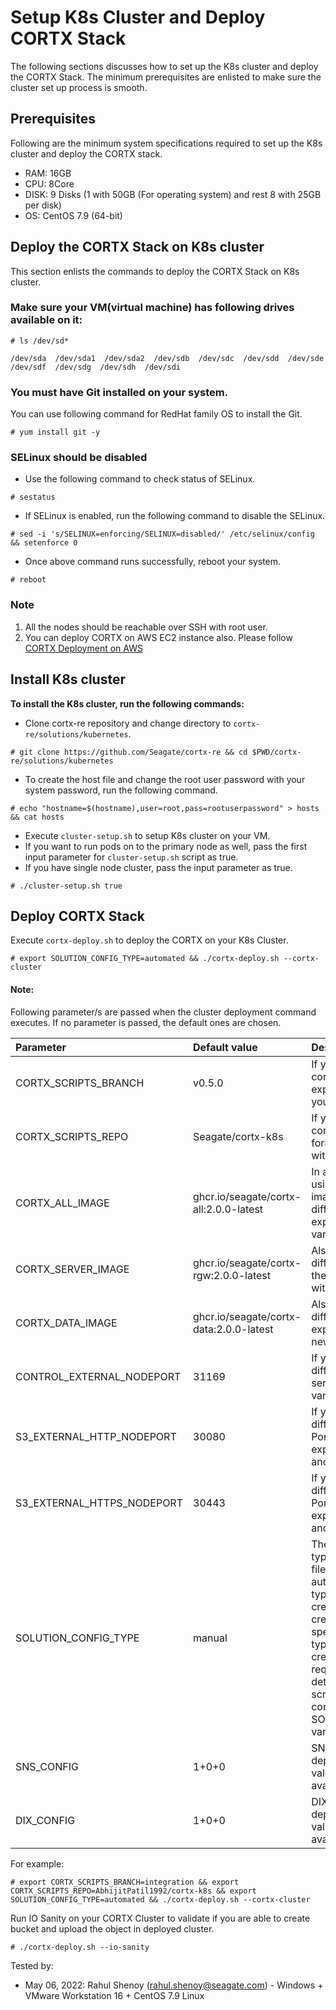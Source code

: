 # Setup K8s Cluster and Deploy CORTX Stack

The following sections discusses how to set up the K8s cluster and deploy the CORTX Stack. The minimum prerequisites are enlisted to make sure the cluster set up process is smooth.

## Prerequisites
Following are the minimum system specifications required to set up the K8s cluster and deploy the CORTX stack.

-  RAM: 16GB
-  CPU: 8Core
-  DISK: 9 Disks (1 with 50GB (For operating system) and rest 8 with 25GB per disk)
-  OS: CentOS 7.9 (64-bit)

## Deploy the CORTX Stack on K8s cluster
This section enlists the commands to deploy the CORTX Stack on K8s cluster. 

### Make sure your VM(virtual machine) has following drives available on it:

```
# ls /dev/sd*

/dev/sda  /dev/sda1  /dev/sda2  /dev/sdb  /dev/sdc  /dev/sdd  /dev/sde  /dev/sdf  /dev/sdg  /dev/sdh  /dev/sdi
```

### You must have Git installed on your system.
You can use following command for RedHat family OS to install the Git.

```
# yum install git -y
```

### SELinux should be disabled

-  Use the following command to check status of SELinux.
```
# sestatus
```
-  If SELinux is enabled, run the following command to disable the SELinux.

```
# sed -i 's/SELINUX=enforcing/SELINUX=disabled/' /etc/selinux/config && setenforce 0
```

-  Once above command runs successfully, reboot your system.

```
# reboot
```   

### Note
 1. All the nodes should be reachable over SSH with root user.
 2. You can deploy CORTX on AWS EC2 instance also. Please follow [CORTX Deployment on AWS](https://github.com/Seagate/cortx-re/blob/main/solutions/community-deploy/cloud/AWS/README.md)

## Install K8s cluster
**To install the K8s cluster, run the following commands:**

-  Clone cortx-re repository and change directory to `cortx-re/solutions/kubernetes`.
```
# git clone https://github.com/Seagate/cortx-re && cd $PWD/cortx-re/solutions/kubernetes
```

-  To create the host file and change the root user password with your system password, run the following command.
```
# echo "hostname=$(hostname),user=root,pass=rootuserpassword" > hosts && cat hosts
```

-  Execute `cluster-setup.sh` to setup K8s cluster on your VM.  
-  If you want to run pods on to the primary node as well, pass the first input parameter for `cluster-setup.sh` script as true.  
-  If you have single node cluster, pass the input parameter as true.

```
# ./cluster-setup.sh true
```

## Deploy CORTX Stack 

Execute `cortx-deploy.sh` to deploy the CORTX on your K8s Cluster.

```
# export SOLUTION_CONFIG_TYPE=automated && ./cortx-deploy.sh --cortx-cluster
```

#### Note:  

Following parameter/s are passed when the cluster deployment command executes. If no parameter is passed, the default ones are chosen.

| Parameter     | Default value     | Description     |
| :------------- | :----------- | :---------|
| CORTX_SCRIPTS_BRANCH      | v0.5.0  | If you want to use another cortx-K8s branch then export this variable with your branch.     |
| CORTX_SCRIPTS_REPO | Seagate/cortx-k8s | If you want to use another cortx-K8s repo (like your fork), export this variable with your repo. |
| CORTX_ALL_IMAGE | ghcr.io/seagate/cortx-all:2.0.0-latest  | In automated case we are using latest cortx-all image. If you want to use different image then export the image by this variable. |
| CORTX_SERVER_IMAGE | ghcr.io/seagate/cortx-rgw:2.0.0-latest | Also, if you want to use different server image then export this variable with new image. |
| CORTX_DATA_IMAGE | ghcr.io/seagate/cortx-data:2.0.0-latest | Also, if you want to use different data image then export this variable with new image. |
|CONTROL_EXTERNAL_NODEPORT | 31169 | If you want to use different port for control service, export this variable with another port. |
| S3_EXTERNAL_HTTP_NODEPORT | 30080 | If you want to use different port for HTTP Port to IO service, then export this variable with another port. |
| S3_EXTERNAL_HTTPS_NODEPORT | 30443 | If you want to use different port for HTTPS Port to IO service, then export this variable with another port. |
| SOLUTION_CONFIG_TYPE | manual | There are two config types for solution.yaml file; manual and automated. In automated type the solution.yaml is created by script if VM is created as per standard specification. In manual type the user needs to create solution.yaml with required disks, image details etc.; place it at script location and configure SOLUTION_CONFIG_TYPE variable as manual. |
| SNS_CONFIG | 1+0+0 | SNS configuration for deployment. Please select value based on disks available on nodes. |
| DIX_CONFIG | 1+0+0 | DIX configuration for deployment. Please select value based on disks available on nodes. |

For example:
```
# export CORTX_SCRIPTS_BRANCH=integration && export CORTX_SCRIPTS_REPO=AbhijitPatil1992/cortx-k8s && export SOLUTION_CONFIG_TYPE=automated && ./cortx-deploy.sh --cortx-cluster
```

Run IO Sanity on your CORTX Cluster to validate if you are able to create bucket and upload the object in deployed cluster.
```
# ./cortx-deploy.sh --io-sanity
```

Tested by:

* May 06, 2022: Rahul Shenoy (rahul.shenoy@seagate.com) - Windows + VMware Workstation 16 + CentOS 7.9 Linux